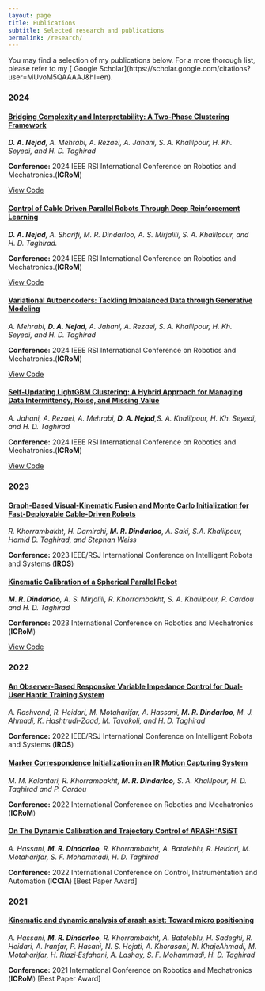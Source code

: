 ```yaml
---
layout: page
title: Publications
subtitle: Selected research and publications
permalink: /research/
---
```


<div class="pretty-links">

<div class="lead lead-about">You may find a selection of my publications below. For a more thorough list, please refer to my [<i class="fa fa-flask"></i>
 Google Scholar](https://scholar.google.com/citations?user=MUvoM5QAAAAJ&hl=en).
</div>


### 2024
<div class="grid">
  <h4><i class="fa fa-file-text-o"></i> <a href="https://drive.google.com/file/d/1qRP7lO36Iukx45g4FLJJLihxLKWI_sjP/view">Bridging Complexity and Interpretability: A Two‑Phase Clustering Framework</a></h4>
  <p><em><strong>D. A. Nejad</strong>, A. Mehrabi, A. Rezaei, A. Jahani, S. A. Khalilpour, H. Kh. Seyedi, and H. D. Taghirad</em></p>
  <p><strong>Conference:</strong> 2024 IEEE RSI International Conference on Robotics and Mechatronics.(<strong>ICRoM</strong>)</p>
  <a href="https://github.com/MohammadrezaDindarloo/ARASFactorSLAC" class="btn"><i class="fa fa-github-square"></i> View Code</a>
</div>

<div class="grid">
  <h4><i class="fa fa-file-text-o"></i> <a href="https://drive.google.com/file/d/1qRP7lO36Iukx45g4FLJJLihxLKWI_sjP/view">Control of Cable Driven Parallel Robots Through Deep Reinforcement Learning</a></h4>
  <p><em><strong>D. A. Nejad</strong>, A. Sharifi, M. R. Dindarloo, A. S. Mirjalili, S. A. Khalilpour, and H. D. Taghirad.</em></p>
  <p><strong>Conference:</strong> 2024 IEEE RSI International Conference on Robotics and Mechatronics.(<strong>ICRoM</strong>)</p>
  <a href="https://github.com/DanialNejad/CDPR_RL" class="btn"><i class="fa fa-github-square"></i> View Code</a>
</div>

<div class="grid">
  <h4><i class="fa fa-file-text-o"></i> <a href="https://drive.google.com/file/d/1qRP7lO36Iukx45g4FLJJLihxLKWI_sjP/view">Variational Autoencoders: Tackling Imbalanced Data through Generative Modeling</a></h4>
  <p><em>A. Mehrabi, <strong>D. A. Nejad</strong>, A. Jahani, A. Rezaei, S. A. Khalilpour, H. Kh. Seyedi, and H. D. Taghirad</em></p>
  <p><strong>Conference:</strong> 2024 IEEE RSI International Conference on Robotics and Mechatronics.(<strong>ICRoM</strong>)</p>
  <a href="https://github.com/MohammadrezaDindarloo/ARASFactorSLAC" class="btn"><i class="fa fa-github-square"></i> View Code</a>
</div>

<div class="grid">
  <h4><i class="fa fa-file-text-o"></i> <a href="https://drive.google.com/file/d/1qRP7lO36Iukx45g4FLJJLihxLKWI_sjP/view">Self‑Updating LightGBM Clustering: A Hybrid Approach for Managing Data Intermittency, Noise, and Missing Value</a></h4>
  <p><em>A. Jahani, A. Rezaei, A. Mehrabi, <strong>D. A. Nejad</strong>,S. A. Khalilpour, H. Kh. Seyedi, and H. D. Taghirad</em></p>
  <p><strong>Conference:</strong> 2024 IEEE RSI International Conference on Robotics and Mechatronics.(<strong>ICRoM</strong>)</p>
  <a href="https://github.com/MohammadrezaDindarloo/ARASFactorSLAC" class="btn"><i class="fa fa-github-square"></i> View Code</a>
</div>

### 2023
<div class="grid">
  <h4><i class="fa fa-file-text-o"></i> <a href="https://drive.google.com/file/d/1s224ZDA3B0338LBYELyYCoNspt5YsH7F/view?usp=sharing">Graph-Based Visual-Kinematic Fusion and Monte Carlo Initialization for Fast-Deployable Cable-Driven Robots</a></h4>
  <p><em>R. Khorrambakht, H. Damirchi, <strong>M. R. Dindarloo</strong>, A. Saki, S.A. Khalilpour, Hamid D. Taghirad, and Stephan Weiss</em></p>
  <p><strong>Conference:</strong> 2023 IEEE/RSJ International Conference on Intelligent Robots and Systems (<strong>IROS</strong>)</p>
</div>

<div class="grid">
  <h4><i class="fa fa-file-text-o"></i> <a href="https://drive.google.com/file/d/1qRP7lO36Iukx45g4FLJJLihxLKWI_sjP/view">Kinematic Calibration of a Spherical Parallel Robot</a></h4>
  <p><em><strong>M. R. Dindarloo</strong>, A. S. Mirjalili, R. Khorrambakht, S. A. Khalilpour, P. Cardou and H. D. Taghirad</em></p>
  <p><strong>Conference:</strong> 2023 International Conference on Robotics and Mechatronics (<strong>ICRoM</strong>)</p>
  <a href="https://github.com/MohammadrezaDindarloo/Diamond_Optimization" class="btn"><i class="fa fa-github-square"></i> View Code</a>
</div>

### 2022
<div class="grid">
  <h4><i class="fa fa-file-text-o"></i> <a href="https://drive.google.com/file/d/10q895PfshQqANBTlvzwjea_LOeGKZjqD/view?usp=sharing">An Observer-Based Responsive Variable Impedance Control for Dual-User Haptic Training System</a></h4>
  <p><em>A. Rashvand, R. Heidari, M. Motaharifar, A. Hassani, <strong>M. R. Dindarloo</strong>, M. J. Ahmadi, K. Hashtrudi-Zaad, M. Tavakoli, and H. D. Taghirad</em></p>
  <p><strong>Conference:</strong> 2022 IEEE/RSJ International Conference on Intelligent Robots and Systems (<strong>IROS</strong>)</p>
</div>

<div class="grid">
  <h4><i class="fa fa-file-text-o"></i> <a href="https://drive.google.com/file/d/1OGSvwoEL3PIsiXbRwRo81MJJo9blStxR/view?usp=sharing">Marker Correspondence Initialization in an IR Motion Capturing System</a></h4>
  <p><em>M. M. Kalantari, R. Khorrambakht, <strong>M. R. Dindarloo</strong>, S. A. Khalilpour, H. D. Taghirad and P. Cardou</em></p>
  <p><strong>Conference:</strong> 2022 International Conference on Robotics and Mechatronics (<strong>ICRoM</strong>)</p>
</div>

<div class="grid">
  <h4><i class="fa fa-file-text-o"></i> <a href="https://drive.google.com/file/d/1iaU_TvAqN6j0nT78NxCWdtq2Zef_qP-n/view?usp=sharing">On The Dynamic Calibration and Trajectory Control of ARASH:ASiST</a></h4>
  <p><em>A. Hassani, <strong>M. R. Dindarloo</strong>, R. Khorrambakht, A. Bataleblu, R. Heidari, M. Motaharifar, S. F. Mohammadi, H. D. Taghirad</em></p>
  <p><strong>Conference:</strong> 2022 International Conference on Control, Instrumentation and Automation (<strong>ICCIA</strong>) [Best Paper Award]</p>
</div>

### 2021
<div class="grid">
  <h4><i class="fa fa-file-text-o"></i> <a href="https://drive.google.com/file/d/1iaU_TvAqN6j0nT78NxCWdtq2Zef_qP-n/view?usp=sharing">Kinematic and dynamic analysis of arash asist: Toward micro positioning</a></h4>
  <p><em>A. Hassani, <strong>M. R. Dindarloo</strong>, R. Khorrambakht, A. Bataleblu, H. Sadeghi, R. Heidari, A. Iranfar, P. Hasani, N. S. Hojati, A. Khorasani, N. KhajeAhmadi, M. Motaharifar, H. Riazi‑Esfahani, A. Lashay, S. F. Mohammadi, H. D. Taghirad</em></p>
  <p><strong>Conference:</strong> 2021 International Conference on Robotics and Mechatronics (<strong>ICRoM</strong>) [Best Paper Award]</p>
</div>

